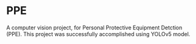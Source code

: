 # PPE
A computer vision project, for Personal Protective Equipment Detction (PPE). 
This project was successfully accomplished using YOLOv5 model.
